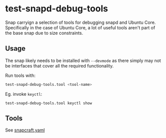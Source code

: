 # test-snapd-debug-tools

Snap carryign a selection of tools for debugging snapd and Ubuntu Core.
Specifically in the case of Ubuntu Core, a lot of useful tools aren't part of
the base snap due to size constraints.

## Usage

The snap likely needs to be installed with `--devmode` as there simply may not
be interfaces that cover all the required functionality.

Run tools with:

```sh
test-snapd-debug-tools.tool <tool-name>

```

Eg. invoke `keyctl`:

```
test-snapd-debug-tools.tool keyctl show
```
## Tools

See [snapcraft.yaml](snapcraft.yaml)
